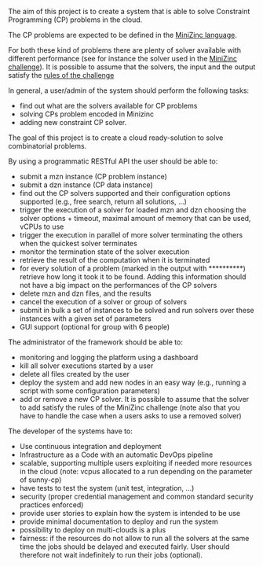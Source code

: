 The aim of this project is to create a system that is able to solve Constraint
Programming (CP) problems in the cloud.

The CP problems are expected to be defined in the
[MiniZinc language](http://www.minizinc.org/).

For both these kind of problems there are plenty of solver available with
different performance (see for instance the solver used in the
[MiniZinc challenge](https://www.minizinc.org/challenge.html)).
It is possible to assume that the solvers, the input and the output
satisfy the
[rules of the challenge](https://www.minizinc.org/challenge2020/rules2020.html)

In general, a user/admin of the system should perform the following tasks:
* find out what are the solvers available for CP problems
* solving CPs problem encoded in Minizinc
* adding new constraint CP solver.

The goal of this project is to create a cloud ready-solution to solve
combinatorial problems.

By using a programmatic RESTful API the user should be able to:
* submit a mzn instance (CP problem instance)
* submit a dzn instance (CP data instance)
* find out the CP solvers supported and their configuration options supported
  (e.g., free search, return all solutions, ...) 
* trigger the execution of a solver for loaded mzn and dzn
  choosing the solver options + timeout,
  maximal amount of memory that can be used, vCPUs to use
* trigger the execution in parallel of more solver terminating the others
  when the quickest solver terminates
* monitor the termination state of the solver execution
* retrieve the result of the computation when it is terminated
* for every solution of a problem (marked in the output with **********)
  retrieve how long it took it to be found. Adding this information should not
  have a big impact on the performances of the CP solvers
* delete mzn and dzn files, and the results
* cancel the execution of a solver or group of solvers
* submit in bulk a set of instances to be solved and run solvers over these
  instances with a given set of parameters
* GUI support (optional for group with 6 people)

The administrator of the framework should be able to:
* monitoring and logging the platform using a dashboard
* kill all solver executions started by a user
* delete all files created by the user
* deploy the system and add new nodes in an easy way (e.g., running a script
  with some configuration parameters)
* add or remove a new CP solver. It is possible to assume that the solver to add
  satisfy the rules of the MiniZinc challenge (note also that you have to handle
  the case when a users asks to use a removed solver)

The developer of the systems have to:
* Use continuous integration and deployment
* Infrastructure as a Code with an automatic DevOps pipeline
* scalable, supporting multiple users exploiting if needed more resources in the
  cloud (note: vcpus allocated to a run depending on the parameter of sunny-cp)
* have tests to test the system (unit test, integration, ...)
* security (proper credential management and common standard security practices
  enforced)
* provide user stories to explain how the system is intended to be use
* provide minimal documentation to deploy and run the system
* possibility to deploy on multi-clouds is a plus
* fairness: if the resources do not allow to run all the solvers at the same time
  the jobs should be delayed and executed fairly. User should therefore not wait
  indefinitely to run their jobs (optional). 





